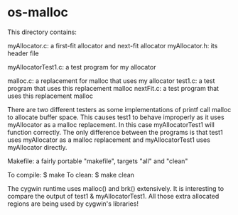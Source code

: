 # os-malloc
This directory contains:

myAllocator.c: a first-fit allocator and next-fit allocator
myAllocator.h: its header file

myAllocatorTest1.c: a test program for my allocator 

malloc.c: a replacement for malloc that uses my allocator
test1.c: a test program that uses this replacement malloc
nextFit.c: a test program that uses this replacement malloc

There are two different testers as some implementations of printf
call malloc to allocate buffer space. This causes test1 to behave
improperly as it uses myAllocator as a malloc replacement. In this
case myAllocatorTest1 will function correctly. The only difference
between the programs is that test1 uses myAllocator as a malloc
replacement and myAllocatorTest1 uses myAllocator directly.

Makefile: a fairly portable "makefile", targets "all" and "clean"

To compile: 
 $ make 
To clean:
 $ make clean

The cygwin runtime uses malloc() and brk() extensively.  It is
interesting to compare the output of test1 & myAllocatorTest1.  All
those extra allocated regions are being used by cygwin's libraries!


